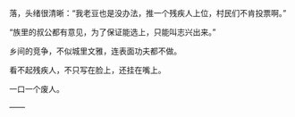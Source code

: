 落，头绪很清晰：“我老豆也是没办法，推一个残疾人上位，村民们不肯投票啊。”

“族里的叔公都有意见，为了保证能选上，只能叫志兴出来。”

乡间的竞争，不似城里文雅，连表面功夫都不做。

看不起残疾人，不只写在脸上，还挂在嘴上。

一口一个废人。

——


